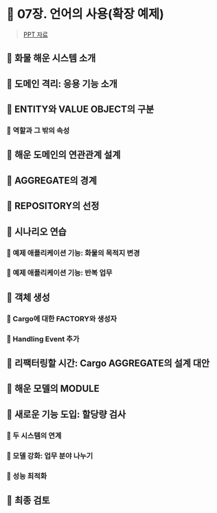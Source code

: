 # 🎯 07장. 언어의 사용(확장 예제)
> [PPT 자료](https://www.slideshare.net/parkpd/domain-driven-design-ch7)

## 🎈 화물 해운 시스템 소개

## 🎈 도메인 격리: 응용 기능 소개

## 🎈 ENTITY와 VALUE OBJECT의 구분
### 🍋 역할과 그 밖의 속성

## 🎈 해운 도메인의 연관관계 설계
## 🎈 AGGREGATE의 경계

## 🎈 REPOSITORY의 선정
## 🎈 시나리오 연습
### 🍋 예제 애플리케이션 기능: 화물의 목적지 변경
### 🍋 예제 애플리케이션 기능: 반복 업무
## 🎈 객체 생성
### 🍋 Cargo에 대한 FACTORY와 생성자
### 🍋 Handling Event 추가
## 🎈 리팩터링할 시간: Cargo AGGREGATE의 설계 대안
## 🎈 해운 모델의 MODULE
## 🎈 새로운 기능 도입: 할당량 검사
### 🍋 두 시스템의 연계
### 🍋 모델 강화: 업무 분야 나누기
### 🍋 성능 최적화
## 🎈 최종 검토


